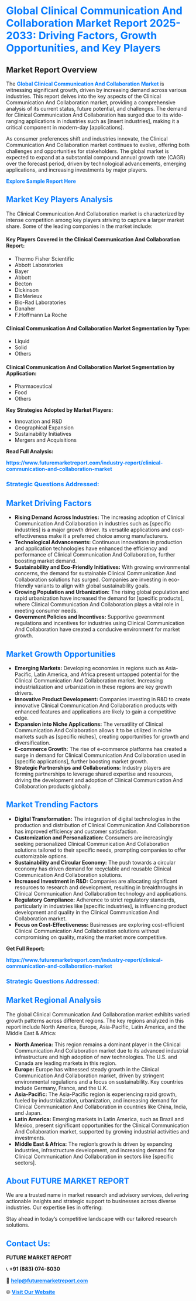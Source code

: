 <h1 style="color: #007BFF;">Global Clinical Communication And Collaboration Market Report 2025-2033: Driving Factors, Growth Opportunities, and Key Players</h1>

<section id="overview">
<h2>Market Report Overview</h2>
<p>The <a href="https://www.futuremarketreport.com/industry-report/clinical-communication-and-collaboration-market" style="color: #007BFF; text-decoration: none;"><strong>Global Clinical Communication And Collaboration Market</strong></a> is witnessing significant growth, driven by increasing demand across various industries. This report delves into the key aspects of the Clinical Communication And Collaboration market, providing a comprehensive analysis of its current status, future potential, and challenges. The demand for Clinical Communication And Collaboration has surged due to its wide-ranging applications in industries such as [insert industries], making it a critical component in modern-day [applications].</p>
<p>As consumer preferences shift and industries innovate, the Clinical Communication And Collaboration market continues to evolve, offering both challenges and opportunities for stakeholders. The global market is expected to expand at a substantial compound annual growth rate (CAGR) over the forecast period, driven by technological advancements, emerging applications, and increasing investments by major players.</p>
</section>

<section id="overview">
<p><a href="https://www.futuremarketreport.com/request-sample/reportId=34204" style="color: #007BFF; text-decoration: none;"><strong>Explore Sample Report Here</strong></a></p>
</section>

<section id="key-players">
<h2 style="color: #007BFF;">Market Key Players Analysis</h2>
<p>The Clinical Communication And Collaboration market is characterized by intense competition among key players striving to capture a larger market share. Some of the leading companies in the market include:</p>
<h4>Key Players Covered in the Clinical Communication And Collaboration Report:</h4>
<ul><li>Thermo Fisher Scientific</li><li>Abbott Laboratories</li><li>Bayer</li><li>Abbott</li><li>Becton</li><li>Dickinson</li><li>BioMerieux</li><li>Bio-Rad Laboratories</li><li>Danaher</li><li>F.Hoffmann La Roche</li></ul>
<h4>Clinical Communication And Collaboration Market Segmentation by Type:</h4>
<ul><li>Liquid</li><li>Solid</li><li>Others</li></ul>

<h4>Clinical Communication And Collaboration Market Segmentation by Application:</h4>
<ul><li>Pharmaceutical</li><li>Food</li><li>Others</li></ul>
<p><strong>Key Strategies Adopted by Market Players:</strong></p>
<ul>
<li>Innovation and R&D</li>
<li>Geographical Expansion</li>
<li>Sustainability Initiatives</li>
<li>Mergers and Acquisitions</li>
</ul>
</section>

<section>
<p><strong>Read Full Analysis: </strong></p><a href="https://www.futuremarketreport.com/industry-report/clinical-communication-and-collaboration-market" style="color: #007BFF; text-decoration: none;"><strong>https://www.futuremarketreport.com/industry-report/clinical-communication-and-collaboration-market</strong></a>
<h3 style="color: #007BFF;">Strategic Questions Addressed:</h3>
</section>

<section id="driving-factors">
<h2 style="color: #007BFF;">Market Driving Factors</h2>
<ul>
<li><strong>Rising Demand Across Industries:</strong> The increasing adoption of Clinical Communication And Collaboration in industries such as [specific industries] is a major growth driver. Its versatile applications and cost-effectiveness make it a preferred choice among manufacturers.</li>
<li><strong>Technological Advancements:</strong> Continuous innovations in production and application technologies have enhanced the efficiency and performance of Clinical Communication And Collaboration, further boosting market demand.</li>
<li><strong>Sustainability and Eco-Friendly Initiatives:</strong> With growing environmental concerns, the demand for sustainable Clinical Communication And Collaboration solutions has surged. Companies are investing in eco-friendly variants to align with global sustainability goals.</li>
<li><strong>Growing Population and Urbanization:</strong> The rising global population and rapid urbanization have increased the demand for [specific products], where Clinical Communication And Collaboration plays a vital role in meeting consumer needs.</li>
<li><strong>Government Policies and Incentives:</strong> Supportive government regulations and incentives for industries using Clinical Communication And Collaboration have created a conducive environment for market growth.</li>
</ul>
</section>

<section id="growth-opportunities">
<h2 style="color: #007BFF;">Market Growth Opportunities</h2>
<ul>
<li><strong>Emerging Markets:</strong> Developing economies in regions such as Asia-Pacific, Latin America, and Africa present untapped potential for the Clinical Communication And Collaboration market. Increasing industrialization and urbanization in these regions are key growth drivers.</li>
<li><strong>Innovative Product Development:</strong> Companies investing in R&D to create innovative Clinical Communication And Collaboration products with enhanced features and applications are likely to gain a competitive edge.</li>
<li><strong>Expansion into Niche Applications:</strong> The versatility of Clinical Communication And Collaboration allows it to be utilized in niche markets such as [specific niches], creating opportunities for growth and diversification.</li>
<li><strong>E-commerce Growth:</strong> The rise of e-commerce platforms has created a surge in demand for Clinical Communication And Collaboration used in [specific applications], further boosting market growth.</li>
<li><strong>Strategic Partnerships and Collaborations:</strong> Industry players are forming partnerships to leverage shared expertise and resources, driving the development and adoption of Clinical Communication And Collaboration products globally.</li>
</ul>
</section>

<section id="trending-factors">
<h2 style="color: #007BFF;">Market Trending Factors</h2>
<ul>
<li><strong>Digital Transformation:</strong> The integration of digital technologies in the production and distribution of Clinical Communication And Collaboration has improved efficiency and customer satisfaction.</li>
<li><strong>Customization and Personalization:</strong> Consumers are increasingly seeking personalized Clinical Communication And Collaboration solutions tailored to their specific needs, prompting companies to offer customizable options.</li>
<li><strong>Sustainability and Circular Economy:</strong> The push towards a circular economy has driven demand for recyclable and reusable Clinical Communication And Collaboration solutions.</li>
<li><strong>Increased Investment in R&D:</strong> Companies are allocating significant resources to research and development, resulting in breakthroughs in Clinical Communication And Collaboration technology and applications.</li>
<li><strong>Regulatory Compliance:</strong> Adherence to strict regulatory standards, particularly in industries like [specific industries], is influencing product development and quality in the Clinical Communication And Collaboration market.</li>
<li><strong>Focus on Cost-Effectiveness:</strong> Businesses are exploring cost-efficient Clinical Communication And Collaboration solutions without compromising on quality, making the market more competitive.</li>
</ul>
</section>

<section>
<p><strong>Get Full Report: </strong></p><a href="https://www.futuremarketreport.com/industry-report/clinical-communication-and-collaboration-market" style="color: #007BFF; text-decoration: none;"><strong>https://www.futuremarketreport.com/industry-report/clinical-communication-and-collaboration-market</strong></a>
<h3 style="color: #007BFF;">Strategic Questions Addressed:</h3>
</section>


<section id="regional-analysis">
<h2 style="color: #007BFF;">Market Regional Analysis</h2>
<p>The global Clinical Communication And Collaboration market exhibits varied growth patterns across different regions. The key regions analyzed in this report include North America, Europe, Asia-Pacific, Latin America, and the Middle East & Africa:</p>
<ul>
<li><strong>North America:</strong> This region remains a dominant player in the Clinical Communication And Collaboration market due to its advanced industrial infrastructure and high adoption of new technologies. The U.S. and Canada are leading markets in this region.</li>
<li><strong>Europe:</strong> Europe has witnessed steady growth in the Clinical Communication And Collaboration market, driven by stringent environmental regulations and a focus on sustainability. Key countries include Germany, France, and the U.K.</li>
<li><strong>Asia-Pacific:</strong> The Asia-Pacific region is experiencing rapid growth, fueled by industrialization, urbanization, and increasing demand for Clinical Communication And Collaboration in countries like China, India, and Japan.</li>
<li><strong>Latin America:</strong> Emerging markets in Latin America, such as Brazil and Mexico, present significant opportunities for the Clinical Communication And Collaboration market, supported by growing industrial activities and investments.</li>
<li><strong>Middle East & Africa:</strong> The region’s growth is driven by expanding industries, infrastructure development, and increasing demand for Clinical Communication And Collaboration in sectors like [specific sectors].</li>
</ul>
</section>

<footer>
<h2 style="color: #007BFF;">About FUTURE MARKET REPORT</h2>
<p>We are a trusted name in market research and advisory services, delivering actionable insights and strategic support to businesses across diverse industries. Our expertise lies in offering:</p>

<p>Stay ahead in today’s competitive landscape with our tailored research solutions.</p>

<h2 style="color: #007BFF;">Contact Us:</h2>
<p><strong>FUTURE MARKET REPORT</strong></p>
<p>📞 <strong>+91 (883) 074-8030</strong></p>
<p>📧 <strong><a href="mailto:help@futuremarketreport.com" style="color: #007BFF;">help@futuremarketreport.com</a></strong></p>
<p>🌐 <strong><a href="https://www.futuremarketreport.com/" style="color: #007BFF;">Visit Our Website</a></strong></p>
</footer>